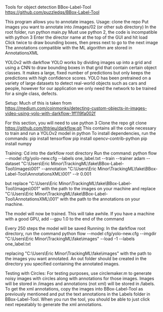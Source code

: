 Tools for object detection
BBox-Label-Tool
https://github.com/puzzledqs/BBox-Label-Tool

This program allows you to annotate images.
Usage:
clone the repo
Put images you want to annotate into /images/02 (or other sub directory)
In the root folder, run python main.py
Must use python 2, the code is incompatible with python 3
Enter the director name at the top of the GUI and hit load
Click twice to draw bounding boxes, then press next to go to the next image
The annotations compatible with the ML algorithm are stored in AnnotationsXML

YOLOv2 with darkflow
YOLO works by dividing images up into a grid and using a CNN to draw bounding boxes in that grid that contain certain object classes. It makes a large, fixed number of predictions but only keeps the predictions with high confidence scores. YOLO has been pretrained on a variety of large datasets to detect real-world objects such as cars and people, however for our application we only need the network to be trained for a single class, defects.

Setup: 
Much of this is taken from https://medium.com/coinmonks/detecting-custom-objects-in-images-video-using-yolo-with-darkflow-1ff119fa002f

For this section, you will need to use python 3
Clone the repo
git clone https://github.com/thtrieu/darkflow.git
This contains all the code necessary to train and run a YOLOv2 model in python
To install dependencies, run the commands:
pip install tensorflow
pip install opencv-contrib-python
pip install numpy

Training:
Cd into the darkflow root directory
Run the command:
python flow --model cfg/yolo-new.cfg --labels one_label.txt --train --trainer adam --dataset "C:\Users\Eric Minor\TrackingML\fake\BBox-Label-Tool\Images\001" --annotation "C:\Users\Eric Minor\TrackingML\fake\BBox-Label-Tool\AnnotationsXML\001" --lr 0.001

but replace "C:\Users\Eric Minor\TrackingML\fake\BBox-Label-Tool\Images\001" with the path to the images on your machine and replace  "C:\Users\Eric Minor\TrackingML\fake\BBox-Label-Tool\AnnotationsXML\001" with the path to the annotations on your machine.

The model will now be trained. This will take awhile. If you have a machine with a good GPU, add --gpu 1.0 to the end of the command

Every 250 steps the model will be saved
Running:
In the darkflow root directory, run the command
python flow --model cfg/yolo-new.cfg --imgdir "C:\Users\Eric Minor\TrackingML\fake\images" --load -1 --labels one_label.txt

replacing "C:\Users\Eric Minor\TrackingML\fake\images" with the path to the images you want annotated.
An out folder should be created in the directory you specified containing the annotated images.

Testing with Circles:
For testing purposes, use circlemaker.m to generate noisy images with circles along with annotations for those images. Images will be stored in /images and annotations (not xml) will be stored in /labels. To get the xml annotations, copy the images into BBox-Label-Tool as previously mentioned and put the text annotations in the Labels folder in BBox-Label-Tool. When you run the tool, you should be able to just click next repeatably to generate the xml annotations.




